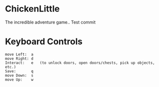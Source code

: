 # ChickenLittle
The incredible adventure game..
Test commit
# Keyboard Controls
	move Left:	a
	move Right:	d
	Interact:	e	(to unlock doors, open doors/chests, pick up objects, etc.)
	Save:		q
	move Down:	s
	move Up:	w
